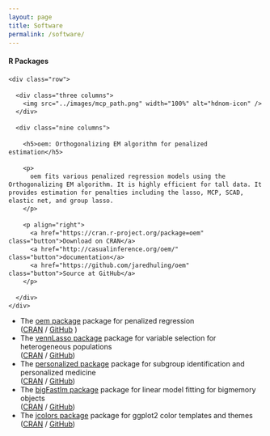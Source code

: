 ```yaml
---
layout: page
title: Software
permalink: /software/
---
```



  <div class="docs-section">
    <h4>R Packages</h4>
  </div>

  <div class="docs-section">

    <div class="row">

      <div class="three columns">
        <img src="../images/mcp_path.png" width="100%" alt="hdnom-icon" />
      </div>

      <div class="nine columns">

        <h5>oem: Orthogonalizing EM algorithm for penalized estimation</h5>

        <p>
          oem fits various penalized regression models using the Orthogonalizing EM algorithm. It is highly efficient for tall data. It provides estimation for penalties including the lasso, MCP, SCAD, elastic net, and group lasso.
        </p>

        <p align="right">
          <a href="https://cran.r-project.org/package=oem" class="button">Download on CRAN</a>
          <a href="http://casualinference.org/oem/" class="button">documentation</a>
          <a href="https://github.com/jaredhuling/oem" class="button">Source at GitHub</a>
        </p>

      </div>
    </div>

  </div>

* The [oem package](https://jaredhuling.github.io/oem) package for penalized regression <br /> ([CRAN](https://cran.r-project.org/package=oem) / [GitHub](https://github.com/jaredhuling/oem) )
* The [vennLasso package](https://jaredhuling.github.io/vennLasso) package for variable selection for heterogeneous populations <br /> ([CRAN](https://cran.r-project.org/package=vennLasso) / [GitHub](https://github.com/jaredhuling/vennLasso))
* The [personalized package](https://jaredhuling.github.io/personalized) package for subgroup identification and personalized medicine <br /> ([CRAN](https://cran.r-project.org/package=personalized) / [GitHub](https://github.com/jaredhuling/personalized))
* The [bigFastlm package](https://jaredhuling.github.io/bigFastlm) package for linear model fitting for bigmemory objects <br /> ([CRAN](https://cran.r-project.org/package=bigFastlm) / [GitHub](https://github.com/jaredhuling/bigFastlm))
* The [jcolors package](https://jaredhuling.github.io/jcolors) package for ggplot2 color templates and themes <br /> ([CRAN](https://cran.r-project.org/package=jcolors) / [GitHub](https://github.com/jaredhuling/jcolors))

